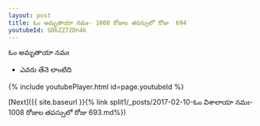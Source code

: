 ```yaml
---
layout: post
title: ఓం అమృతాయా నమః- 1008 రోజుల తపస్సులో రోజు  694
youtubeId: SDkZZ72Dn4k
---
```

 
 
 ఓం అమృతాయా నమః  
 
 -  ఎవరు తేనె లాంటిది 
 
  
 
  
 
 
 
 
 
 


{% include youtubePlayer.html id=page.youtubeId %}
 
[Next]({{ site.baseurl }}{% link  split1/_posts/2017-02-10-ఓం విశాలాయా నమః- 1008 రోజుల తపస్సులో రోజు  693.md%})
 
